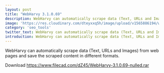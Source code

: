 ```yaml
---
layout: post
title: "WebHarvy 3.1.0.69"
description: WebHarvy can automatically scrape data (Text, URLs and Images) from web pages and save the scraped content in different formats.
image: 'https://res.cloudinary.com/dteyxxq5h/image/upload/v1565886194/web-harvey_rnuurb.jpg'
category: 'seo_tools'
twitter_text: WebHarvy can automatically scrape data (Text, URLs and Images) from web pages.
introduction: WebHarvy can automatically scrape data (Text, URLs and Images) from web pages and save the scraped content in different formats.
---
```

WebHarvy can automatically scrape data (Text, URLs and Images) from web pages and save the scraped content in different formats.

Download
https://www.filecad.com/dZ45/WebHarvy-3.1.0.69-nulled.rar
